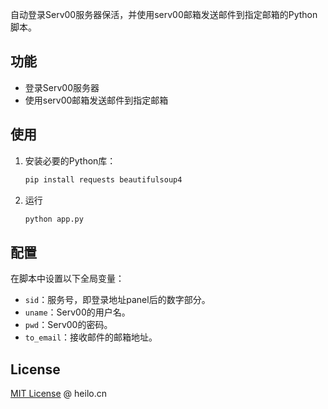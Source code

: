 自动登录Serv00服务器保活，并使用serv00邮箱发送邮件到指定邮箱的Python脚本。

## 功能

- 登录Serv00服务器
- 使用serv00邮箱发送邮件到指定邮箱

## 使用

1. 安装必要的Python库：
   ```bash
   pip install requests beautifulsoup4
2. 运行
   ```bash
   python app.py

## 配置

在脚本中设置以下全局变量：

- `sid`：服务号，即登录地址panel后的数字部分。
- `uname`：Serv00的用户名。
- `pwd`：Serv00的密码。
- `to_email`：接收邮件的邮箱地址。

## License

[MIT License](LICENSE) @ heilo.cn
